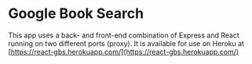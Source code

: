 
# Google Book Search

This app uses a back- and front-end combination of Express and React running on two different ports (proxy). It is available for use on Heroku at [https://react-gbs.herokuapp.com/](https://react-gbs.herokuapp.com/)
